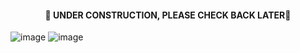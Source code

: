 <div align="center">
  <h4>🚧 UNDER CONSTRUCTION, PLEASE CHECK BACK LATER🚧</h4>
</div>

![image](https://github.com/allgeo/programinG_waR_crimeS/assets/62227321/f396f849-d634-435f-b9f7-4af574ace335)
![image](https://github.com/allgeo/programinG_waR_crimeS/assets/62227321/dedc3f2d-0fbe-4d34-b8d1-d374cffd0fbf)
